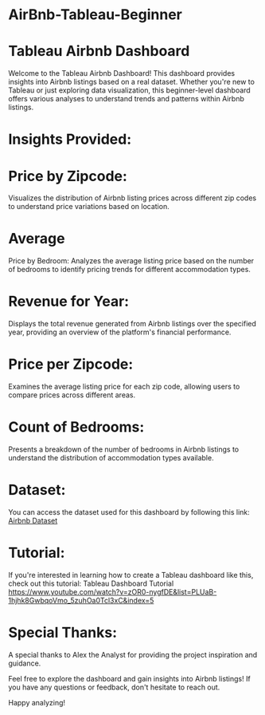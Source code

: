 # AirBnb-Tableau-Beginner

# Tableau Airbnb Dashboard
Welcome to the Tableau Airbnb Dashboard! This dashboard provides insights into Airbnb listings based on a real dataset. Whether you're new to Tableau or just exploring data visualization, this beginner-level dashboard offers various analyses to understand trends and patterns within Airbnb listings.

# Insights Provided:
# Price by Zipcode: 
Visualizes the distribution of Airbnb listing prices across different zip codes to understand price variations based on location.

# Average 
Price by Bedroom: Analyzes the average listing price based on the number of bedrooms to identify pricing trends for different accommodation types.

# Revenue for Year: 
Displays the total revenue generated from Airbnb listings over the specified year, providing an overview of the platform's financial performance.

# Price per Zipcode: 
Examines the average listing price for each zip code, allowing users to compare prices across different areas.

# Count of Bedrooms: 
Presents a breakdown of the number of bedrooms in Airbnb listings to understand the distribution of accommodation types available.

# Dataset:
You can access the dataset used for this dashboard by following this link: [Airbnb Dataset](https://www.kaggle.com/datasets/alexanderfreberg/airbnb-listings-2016-dataset)

# Tutorial:
If you're interested in learning how to create a Tableau dashboard like this, check out this tutorial: Tableau Dashboard Tutorial https://www.youtube.com/watch?v=zOR0-nygfDE&list=PLUaB-1hjhk8GwbqoVmo_5zuhOa0Tcl3xC&index=5

# Special Thanks:
A special thanks to Alex the Analyst for providing the project inspiration and guidance.

Feel free to explore the dashboard and gain insights into Airbnb listings! If you have any questions or feedback, don't hesitate to reach out.

Happy analyzing!

